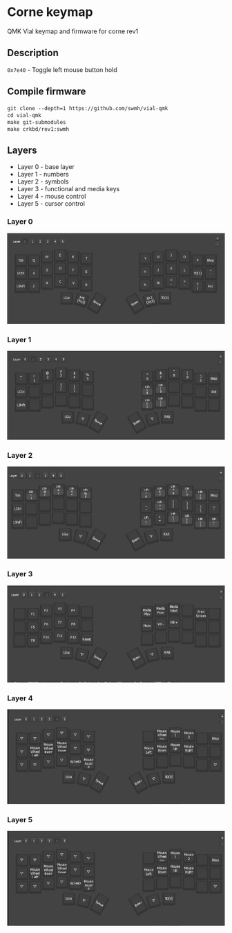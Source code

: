# Corne keymap
QMK Vial keymap and firmware for corne rev1

## Description
`0x7e40` - Toggle left mouse button hold 

## Compile firmware
```shell
git clone --depth=1 https://github.com/swmh/vial-qmk
cd vial-qmk
make git-submodules
make crkbd/rev1:swmh
```

## Layers 
- Layer 0 - base layer
- Layer 1 - numbers
- Layer 2 - symbols
- Layer 3 - functional and media keys
- Layer 4 - mouse control
- Layer 5 - cursor control

### Layer 0
![layout-0](https://github.com/swmh/corne-keymap/blob/master/images/0.jpg)

### Layer 1
![layout-1](https://github.com/swmh/corne-keymap/blob/master/images/1.jpg)

### Layer 2
![layout-2](https://github.com/swmh/corne-keymap/blob/master/images/2.jpg)

### Layer 3
![layout-3](https://github.com/swmh/corne-keymap/blob/master/images/3.jpg)

### Layer 4
![layout-4](https://github.com/swmh/corne-keymap/blob/master/images/4.jpg)

### Layer 5
![layout-5](https://github.com/swmh/corne-keymap/blob/master/images/4.jpg)

    
